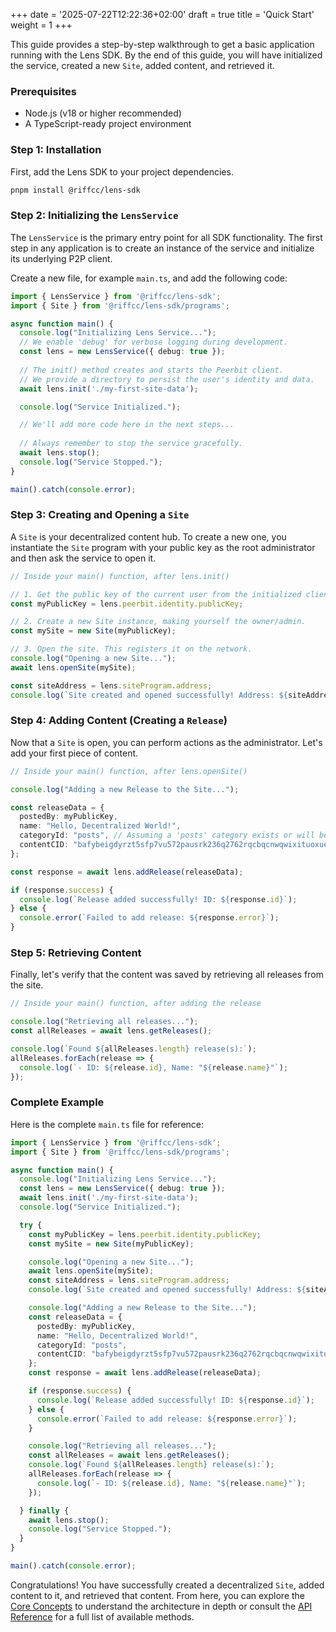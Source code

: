 +++
date = '2025-07-22T12:22:36+02:00'
draft = true
title = 'Quick Start'
weight = 1
+++

This guide provides a step-by-step walkthrough to get a basic application running with the Lens SDK. By the end of this guide, you will have initialized the service, created a new `Site`, added content, and retrieved it.

### Prerequisites

* Node.js (v18 or higher recommended)
* A TypeScript-ready project environment

### Step 1: Installation

First, add the Lens SDK to your project dependencies.

```bash
pnpm install @riffcc/lens-sdk
```

### Step 2: Initializing the `LensService`

The `LensService` is the primary entry point for all SDK functionality. The first step in any application is to create an instance of the service and initialize its underlying P2P client.

Create a new file, for example `main.ts`, and add the following code:

```typescript
import { LensService } from '@riffcc/lens-sdk';
import { Site } from '@riffcc/lens-sdk/programs';

async function main() {
  console.log("Initializing Lens Service...");
  // We enable 'debug' for verbose logging during development.
  const lens = new LensService({ debug: true });
  
  // The init() method creates and starts the Peerbit client.
  // We provide a directory to persist the user's identity and data.
  await lens.init('./my-first-site-data');

  console.log("Service Initialized.");

  // We'll add more code here in the next steps...
  
  // Always remember to stop the service gracefully.
  await lens.stop();
  console.log("Service Stopped.");
}

main().catch(console.error);
```

### Step 3: Creating and Opening a `Site`

A `Site` is your decentralized content hub. To create a new one, you instantiate the `Site` program with your public key as the root administrator and then ask the service to open it.

```typescript
// Inside your main() function, after lens.init()

// 1. Get the public key of the current user from the initialized client.
const myPublicKey = lens.peerbit.identity.publicKey;

// 2. Create a new Site instance, making yourself the owner/admin.
const mySite = new Site(myPublicKey);

// 3. Open the site. This registers it on the network.
console.log("Opening a new Site...");
await lens.openSite(mySite);

const siteAddress = lens.siteProgram.address;
console.log(`Site created and opened successfully! Address: ${siteAddress}`);
```

### Step 4: Adding Content (Creating a `Release`)

Now that a `Site` is open, you can perform actions as the administrator. Let's add your first piece of content.

```typescript
// Inside your main() function, after lens.openSite()

console.log("Adding a new Release to the Site...");

const releaseData = {
  postedBy: myPublicKey,
  name: "Hello, Decentralized World!",
  categoryId: "posts", // Assuming a 'posts' category exists or will be created
  contentCID: "bafybeigdyrzt5sfp7vu572pausrk236q2762rqcbqcnwqwixituoxuejm4" // Example CID
};

const response = await lens.addRelease(releaseData);

if (response.success) {
  console.log(`Release added successfully! ID: ${response.id}`);
} else {
  console.error(`Failed to add release: ${response.error}`);
}
```

### Step 5: Retrieving Content

Finally, let's verify that the content was saved by retrieving all releases from the site.

```typescript
// Inside your main() function, after adding the release

console.log("Retrieving all releases...");
const allReleases = await lens.getReleases();

console.log(`Found ${allReleases.length} release(s):`);
allReleases.forEach(release => {
  console.log(`- ID: ${release.id}, Name: "${release.name}"`);
});
```

### Complete Example

Here is the complete `main.ts` file for reference:

```typescript
import { LensService } from '@riffcc/lens-sdk';
import { Site } from '@riffcc/lens-sdk/programs';

async function main() {
  console.log("Initializing Lens Service...");
  const lens = new LensService({ debug: true });
  await lens.init('./my-first-site-data');
  console.log("Service Initialized.");

  try {
    const myPublicKey = lens.peerbit.identity.publicKey;
    const mySite = new Site(myPublicKey);

    console.log("Opening a new Site...");
    await lens.openSite(mySite);
    const siteAddress = lens.siteProgram.address;
    console.log(`Site created and opened successfully! Address: ${siteAddress}`);

    console.log("Adding a new Release to the Site...");
    const releaseData = {
      postedBy: myPublicKey,
      name: "Hello, Decentralized World!",
      categoryId: "posts",
      contentCID: "bafybeigdyrzt5sfp7vu572pausrk236q2762rqcbqcnwqwixituoxuejm4"
    };
    const response = await lens.addRelease(releaseData);

    if (response.success) {
      console.log(`Release added successfully! ID: ${response.id}`);
    } else {
      console.error(`Failed to add release: ${response.error}`);
    }

    console.log("Retrieving all releases...");
    const allReleases = await lens.getReleases();
    console.log(`Found ${allReleases.length} release(s):`);
    allReleases.forEach(release => {
      console.log(`- ID: ${release.id}, Name: "${release.name}"`);
    });

  } finally {
    await lens.stop();
    console.log("Service Stopped.");
  }
}

main().catch(console.error);
```

Congratulations! You have successfully created a decentralized `Site`, added content to it, and retrieved that content. From here, you can explore the [Core Concepts](./core-concepts) to understand the architecture in depth or consult the [API Reference](./api-reference) for a full list of available methods.
